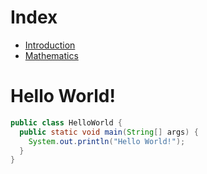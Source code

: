 # Index
* [Introduction](https://ferretelic.github.io/cse15l-lab-reports/introduction.html)
* [Mathematics](https://ferretelic.github.io/cse15l-lab-reports/mathematics.html)

# Hello World!
``` java
public class HelloWorld {
  public static void main(String[] args) {
    System.out.println("Hello World!");
  }
}
```